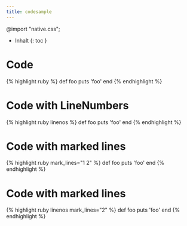 ```yaml
---
title: codesample
---
```

@import "native.css";
* Inhalt
{: toc }
# Code
{% highlight ruby %}
def foo
  puts 'foo'
end
{% endhighlight %}
# Code with LineNumbers
{% highlight ruby linenos %}
def foo
  puts 'foo'
end
{% endhighlight %}
# Code with marked lines
{% highlight ruby mark_lines="1 2" %}
def foo
  puts 'foo'
end
{% endhighlight %}
# Code with marked lines
{% highlight ruby linenos mark_lines="2" %}
def foo
  puts 'foo'
end
{% endhighlight %}
